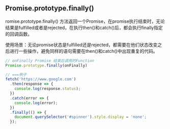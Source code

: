 
## Promise.prototype.finally()
romise.prototype.finally() 方法返回一个Promise，在promise执行结束时，无论结果是fulfilled或者是rejected，在执行then()和catch()后，都会执行finally指定的回调函数。

使用场景：无论promise状态是fulfilled还是rejected，都需要在他们状态改变之后进行一些操作，避免同样的语句需要在then()和catch()中出现重复的代码。

```js
// onFinally Promise 结束后调用的Function
Promise.prototype.finally(onFinally)

// ===例子
fetch('https://www.google.com')
  .then(response => {
    console.log(response.status);
  })
  .catch(error => {
    console.log(error);
  })
  .finally(() => {
    document.querySelector('#spinner').style.display = 'none';
  });
```